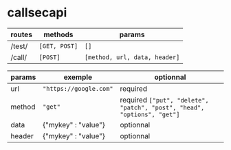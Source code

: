 # callsecapi

 routes | methods | params
-|-|-|
/test/ | `[GET, POST]` | `[]`
/call/ | `[POST]` | `[method, url, data, header]`

 params | exemple | optionnal
-|-|-|
url | `"https://google.com"` | required
method | `"get"` | required `["put", "delete", "patch", "post", "head", "options", "get"]`
data | {"mykey" : "value"} | optionnal
header | {"mykey" : "value"} | optionnal
